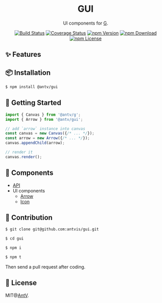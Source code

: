 <h1 align="center">
<b>GUI</b>
</h1>

<div align="center">

UI components for [G](https://github.com/antvis/g).

[![Build Status](https://github.com/antvis/gui/workflows/build/badge.svg?branch=master)](https://github.com/antvis/gui/actions)
[![Coverage Status](https://img.shields.io/coveralls/github/antvis/gui/master.svg)](https://coveralls.io/github/antvis/gui?branch=master)
[![npm Version](https://img.shields.io/npm/v/@antv/gui.svg)](https://www.npmjs.com/package/@antv/gui)
[![npm Download](https://img.shields.io/npm/dm/@antv/gui.svg)](https://www.npmjs.com/package/@antv/gui)
[![npm License](https://img.shields.io/npm/l/@antv/gui.svg)](https://www.npmjs.com/package/@antv/gui)

</div>

## ✨ Features


## 📦 Installation

```bash
$ npm install @antv/gui
```

## 🔨 Getting Started

```ts
import { Canvas } from '@antv/g';
import { Arrow } from '@antv/gui';

// add `arrow` instance into canvas
const canvas = new Canvas({/* ... */});
const arrow = new Arrow({/* ... */});
canvas.appendChild(arrow);

// render it
canvas.render();
```

## 📎 Components

- [API](./docs//api.md)
- UI components
  - [Arrow](./docs//ui/arrow.md)
  - [Icon](./docs/ui/icon.md)

## 📮 Contribution

```bash
$ git clone git@github.com:antvis/gui.git

$ cd gui

$ npm i

$ npm t
```

Then send a pull request after coding.

## 📄 License

MIT@[AntV](https://github.com/antvis).
